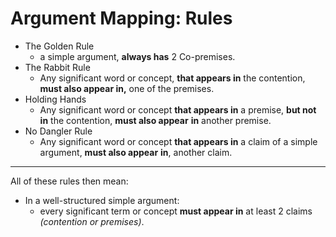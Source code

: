 
# Argument Mapping: Rules 
- The Golden Rule
   - a simple argument, **always has** 2 Co-premises.
- The Rabbit Rule
   - Any significant word or concept, **that appears in** the contention, **must also appear in,**  one of the premises.
- Holding Hands
   - Any significant word or concept **that appears in**  a premise, **but not in** the contention, **must also appear** **in**  another premise.
- No Dangler Rule 
   - Any significant word or concept **that appears in**  a claim of a simple argument, **must also appear** **in**,  another claim.
   
***

All of these rules then mean:

   
- In a well-structured simple argument:
   - every significant term or concept **must appear in** at least 2 claims *(contention or premises)*.